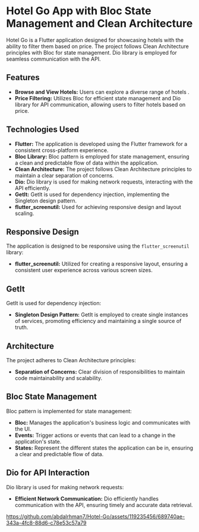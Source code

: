 # Hotel Go App with Bloc State Management and Clean Architecture

Hotel Go is a Flutter application designed for showcasing hotels with the ability to filter them based on price. The project follows Clean Architecture principles with Bloc for state management. Dio library is employed for seamless communication with the API.

## Features

- **Browse and View Hotels:** Users can explore a diverse range of hotels .
- **Price Filtering:** Utilizes Bloc for efficient state management and Dio library for API communication, allowing users to filter hotels based on price.

## Technologies Used

- **Flutter:** The application is developed using the Flutter framework for a consistent cross-platform experience.
- **Bloc Library:** Bloc pattern is employed for state management, ensuring a clean and predictable flow of data within the application.
- **Clean Architecture:** The project follows Clean Architecture principles to maintain a clear separation of concerns.
- **Dio:** Dio library is used for making network requests, interacting with the API efficiently.
- **GetIt:** GetIt is used for dependency injection, implementing the Singleton design pattern.
- **flutter_screenutil:** Used for achieving responsive design and layout scaling.

## Responsive Design

The application is designed to be responsive using the `flutter_screenutil` library:

- **flutter_screenutil:** Utilized for creating a responsive layout, ensuring a consistent user experience across various screen sizes.

## GetIt

GetIt is used for dependency injection:

- **Singleton Design Pattern:** GetIt is employed to create single instances of services, promoting efficiency and maintaining a single source of truth.

## Architecture

The project adheres to Clean Architecture principles:

- **Separation of Concerns:** Clear division of responsibilities to maintain code maintainability and scalability.

## Bloc State Management

Bloc pattern is implemented for state management:

- **Bloc:** Manages the application's business logic and communicates with the UI.
- **Events:** Trigger actions or events that can lead to a change in the application's state.
- **States:** Represent the different states the application can be in, ensuring a clear and predictable flow of data.

## Dio for API Interaction

Dio library is used for making network requests:

- **Efficient Network Communication:** Dio efficiently handles communication with the API, ensuring timely and accurate data retrieval.



https://github.com/abdalrhman7/Hotel-Go/assets/119235456/689740ae-343a-4fc8-88d6-c78e53c57a79


